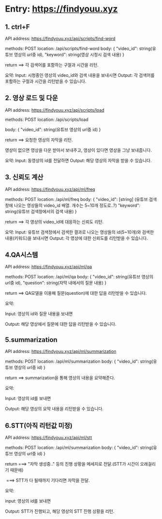 # Entry: https://findyouu.xyz



## 1. ctrl+F

API address: https://findyouu.xyz/api/scripts/find-word

methods: POST
location: /api/scripts/find-word
body: {
    "video_id": string(유튜브 영상의 url중 id),
    "keyword": string(영상 시청시 검색 내용)
}

return ==> 각 검색어를 포함하는 구절과 시간을 리턴.

요약: 
Input: 시청중인 영상의 video_id와 검색 내용을 보내시면
Output: 각 검색어를 포함하는 구절과 시간을 리턴받을 수 있습니다.



## 2. 영상 로드 및 다운

API address: https://findyouu.xyz/api/scripts/load

methods: POST
location: /api/scripts/load

body: {
    "video_id": string(유튜브 영상의 url중 id)
}

return ==> 요청한 영상의 자막을 리턴.

영상이 없으면 영상을 다운 받아서 보내주고,
영상이 있다면 영상을 그냥 보내줍니다.

요약:
Input: 동영상의 id를 전달하면
Output: 해당 영상의 자막을 받을 수 있습니다.



## 3. 신뢰도 계산

API address: https://findyouu.xyz/api/ml/freq

methods: POST
location: /api/ml/freq
body: {
    "video_id": [string] (유튜브 검색창에 나오는 영상들의 video_id 배열. 개수는 5~10개 정도로..?)
    "keyword": string(유튜브 검색창에서의 검색 내용)
}

return ==> 각 영상의 video_id에 대응하는 신뢰도 리턴.

요약:
Input: 유튜브 검색창에서 검색한 결과로 나오는 영상들의 id(5~10개)와 검색한 내용(키워드)을 보내시면
Output: 각 영상에 대한 신뢰도를 리턴받을 수 있습니다.



## 4.QA시스템

API address: https://findyouu.xyz/api/ml/qa

methods: POST
location: /api/ml/qa
body: {
    "video_id": string(유튜브 영상의 url중 id),
    "question": string(자막 내에서의 질문 내용)
}

return ==> QA모델을 이용해 질문(question)에 대한 답을 리턴받을 수 있습니다.

요약:

Input: 영상의 id와 질문 내용을 보내면

Output: 해당 영상에서 질문에 대한 답을 리턴받을 수 있습니다.



## 5.summarization

API address: https://findyouu.xyz/api/ml/summarization

methods: POST
location: /api/ml/summarization
body: {
    "video_id": string(유튜브 영상의 url중 id)
}

return ==> summarization을 통해 영상의 내용을 요약해준다.

요약:

Input: 영상의 id를 보내면

Output: 해당 영상의 요약 내용을 리턴받을 수 있습니다.



## 6.STT(아직 리턴값 미정)

API address: https://findyouu.xyz/api/ml/stt

methods: POST
location: /api/ml/summarization
body: {
    "video_id": string(유튜브 영상의 url중 id)
}

return ===> "자막 생성중.." 등의  진행 상황을  메세지로 전달.(STT가 시간이 오래걸리기 때문에)

​		  ===> STT가 다 될때까지 기다리면 자막을 전달.

요약:

input: 영상의 id를 보내면

Output: STT가 진행되고, 해당 영상의 STT 진행 상황을 리턴.